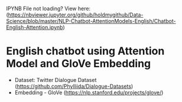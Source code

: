 IPYNB File not loading? View here: (https://nbviewer.jupyter.org/github/holdmygithub/Data-Science/blob/master/NLP-Chatbot-AttentionModels-English/Chatbot-English-Attention.ipynb)

# English chatbot using Attention Model and GloVe Embedding

- Dataset: Twitter Dialogue Dataset (https://github.com/Phylliida/Dialogue-Datasets) <br>
- Embedding - GloVe (https://nlp.stanford.edu/projects/glove/)
